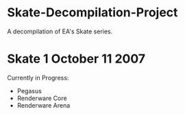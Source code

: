 # Skate-Decompilation-Project
A decompilation of EA's Skate series.

# Skate 1 October 11 2007
Currently in Progress:
- Pegasus
- Renderware Core
- Renderware Arena